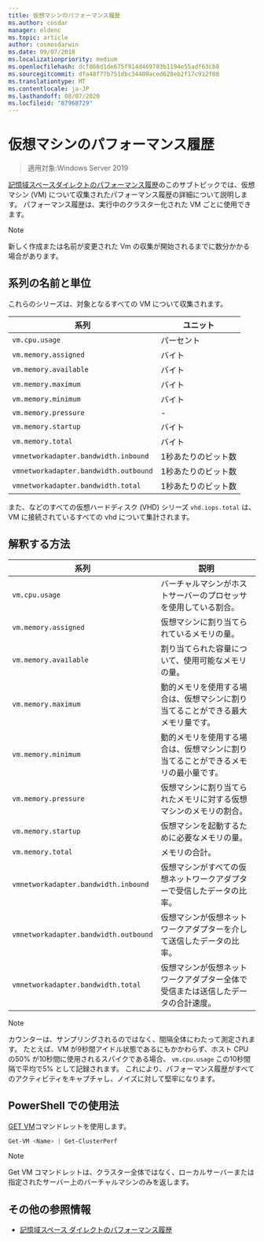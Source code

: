 ```yaml
---
title: 仮想マシンのパフォーマンス履歴
ms.author: cosdar
manager: eldenc
ms.topic: article
author: cosmosdarwin
ms.date: 09/07/2018
ms.localizationpriority: medium
ms.openlocfilehash: dcf866d1de675f914d469783b1194e55adf63cb8
ms.sourcegitcommit: dfa48f77b751dbc34409aced628eb2f17c912f08
ms.translationtype: MT
ms.contentlocale: ja-JP
ms.lasthandoff: 08/07/2020
ms.locfileid: "87968729"
---
```

# <a name="performance-history-for-virtual-machines"></a>仮想マシンのパフォーマンス履歴

> 適用対象:Windows Server 2019

[記憶域スペースダイレクトのパフォーマンス履歴](performance-history.md)のこのサブトピックでは、仮想マシン (VM) について収集されたパフォーマンス履歴の詳細について説明します。 パフォーマンス履歴は、実行中のクラスター化された VM ごとに使用できます。

   > [!NOTE]
   > 新しく作成または名前が変更された Vm の収集が開始されるまでに数分かかる場合があります。

## <a name="series-names-and-units"></a>系列の名前と単位

これらのシリーズは、対象となるすべての VM について収集されます。

| 系列                            | ユニット             |
|-----------------------------------|------------------|
| `vm.cpu.usage`                    | パーセント          |
| `vm.memory.assigned`              | バイト            |
| `vm.memory.available`             | バイト            |
| `vm.memory.maximum`               | バイト            |
| `vm.memory.minimum`               | バイト            |
| `vm.memory.pressure`              | -                |
| `vm.memory.startup`               | バイト            |
| `vm.memory.total`                 | バイト            |
| `vmnetworkadapter.bandwidth.inbound`  | 1秒あたりのビット数 |
| `vmnetworkadapter.bandwidth.outbound` | 1秒あたりのビット数 |
| `vmnetworkadapter.bandwidth.total`    | 1秒あたりのビット数 |

また、などのすべての仮想ハードディスク (VHD) シリーズ `vhd.iops.total` は、VM に接続されているすべての vhd について集計されます。

## <a name="how-to-interpret"></a>解釈する方法


| 系列                            | 説明                                                                                                  |
|-----------------------------------|--------------------------------------------------------------------------------------------------------------|
| `vm.cpu.usage`                    | バーチャルマシンがホストサーバーのプロセッサを使用している割合。                                   |
| `vm.memory.assigned`              | 仮想マシンに割り当てられているメモリの量。                                                      |
| `vm.memory.available`             | 割り当てられた容量について、使用可能なメモリの量。                                       |
| `vm.memory.maximum`               | 動的メモリを使用する場合は、仮想マシンに割り当てることができる最大メモリ量です。 |
| `vm.memory.minimum`               | 動的メモリを使用する場合は、仮想マシンに割り当てることができるメモリの最小量です。 |
| `vm.memory.pressure`              | 仮想マシンに割り当てられたメモリに対する仮想マシンのメモリの割合。            |
| `vm.memory.startup`               | 仮想マシンを起動するために必要なメモリの量。                                            |
| `vm.memory.total`                 | メモリの合計。 |
| `vmnetworkadapter.bandwidth.inbound`  | 仮想マシンがすべての仮想ネットワークアダプターで受信したデータの比率。                        |
| `vmnetworkadapter.bandwidth.outbound` | 仮想マシンが仮想ネットワークアダプターを介して送信したデータの比率。                            |
| `vmnetworkadapter.bandwidth.total`    | 仮想マシンが仮想ネットワークアダプター全体で受信または送信したデータの合計速度。          |

   > [!NOTE]
   > カウンターは、サンプリングされるのではなく、間隔全体にわたって測定されます。 たとえば、VM が9秒間アイドル状態であるにもかかわらず、ホスト CPU の50% が10秒間に使用されるスパイクである場合、 `vm.cpu.usage` この10秒間隔で平均で5% として記録されます。 これにより、パフォーマンス履歴がすべてのアクティビティをキャプチャし、ノイズに対して堅牢になります。

## <a name="usage-in-powershell"></a>PowerShell での使用法

[GET VM](/powershell/module/hyper-v/get-vm)コマンドレットを使用します。

```PowerShell
Get-VM <Name> | Get-ClusterPerf
```

   > [!NOTE]
   > Get VM コマンドレットは、クラスター全体ではなく、ローカルサーバーまたは指定されたサーバー上のバーチャルマシンのみを返します。

## <a name="additional-references"></a>その他の参照情報

- [記憶域スペース ダイレクトのパフォーマンス履歴](performance-history.md)
